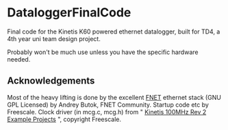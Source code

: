 DataloggerFinalCode
===================

Final code for the Kinetis K60 powered ethernet datalogger, built for TD4, a 4th year uni team design project.

Probably won't be much use unless you have the specific hardware needed. 


Acknowledgements
----------------

Most of the heavy lifting is done by the excellent [FNET](http://fnet.sourceforge.net/) ethernet stack (GNU GPL Licensed) by Andrey Butok, FNET Community.
Startup code etc by Freescale.
Clock driver (in mcg.c, mcg.h) from " [Kinetis 100MHz Rev 2 Example Projects](http://www.freescale.com/webapp/sps/site/prod_summary.jsp?code=K60_100&nodeId=01624698C9DE2DDDAF&fpsp=1&tab=Design_Tools_Tab) ", copyright Freescale.
